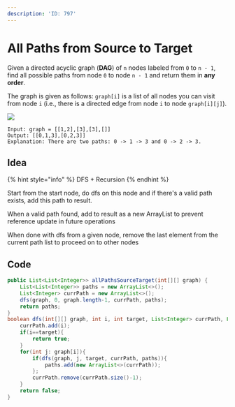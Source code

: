 ```yaml
---
description: 'ID: 797'
---
```


# All Paths from Source to Target

Given a directed acyclic graph (**DAG**) of `n` nodes labeled from `0` to `n - 1`, find all possible paths from node `0` to node `n - 1` and return them in **any order**.

The graph is given as follows: `graph[i]` is a list of all nodes you can visit from node `i` (i.e., there is a directed edge from node `i` to node `graph[i][j]`).

![](https://assets.leetcode.com/uploads/2020/09/28/all\_1.jpg)

```
Input: graph = [[1,2],[3],[3],[]]
Output: [[0,1,3],[0,2,3]]
Explanation: There are two paths: 0 -> 1 -> 3 and 0 -> 2 -> 3.
```

## Idea

{% hint style="info" %}
DFS + Recursion
{% endhint %}

Start from the start node, do dfs on this node and if there's a valid path exists, add this path to result.

When a valid path found, add to result as a new ArrayList to prevent reference update in future operations

When done with dfs from a given node, remove the last element from the current path list to proceed on to other nodes

## Code

```java
public List<List<Integer>> allPathsSourceTarget(int[][] graph) {
    List<List<Integer>> paths = new ArrayList<>();
    List<Integer> currPath = new ArrayList<>();
    dfs(graph, 0, graph.length-1, currPath, paths);
    return paths;
}    
boolean dfs(int[][] graph, int i, int target, List<Integer> currPath, List<List<Integer>> paths){
    currPath.add(i);
    if(i==target){
        return true;
    }
    for(int j: graph[i]){
        if(dfs(graph, j, target, currPath, paths)){
            paths.add(new ArrayList<>(currPath));
        };
        currPath.remove(currPath.size()-1);
    }
    return false;
}
```
